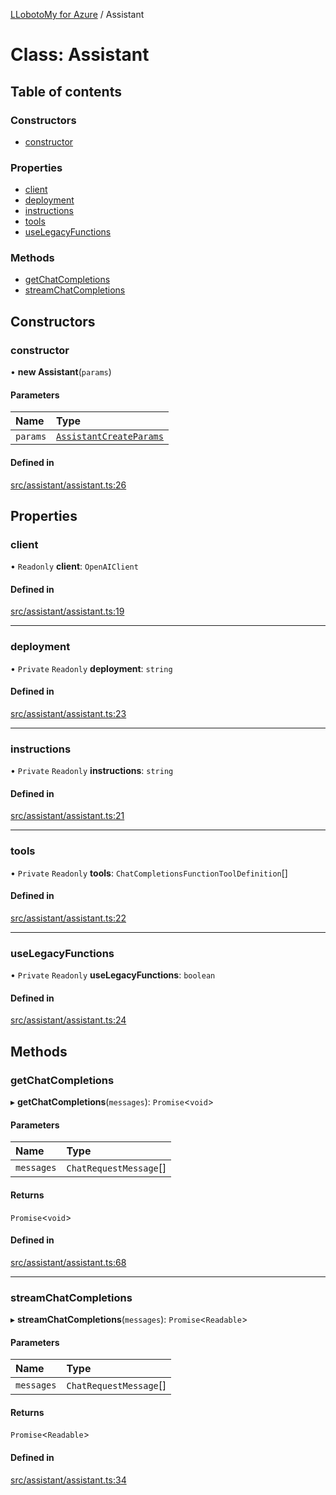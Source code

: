 [LLobotoMy for Azure](../README.md) / Assistant

# Class: Assistant

## Table of contents

### Constructors

- [constructor](Assistant.md#constructor)

### Properties

- [client](Assistant.md#client)
- [deployment](Assistant.md#deployment)
- [instructions](Assistant.md#instructions)
- [tools](Assistant.md#tools)
- [useLegacyFunctions](Assistant.md#uselegacyfunctions)

### Methods

- [getChatCompletions](Assistant.md#getchatcompletions)
- [streamChatCompletions](Assistant.md#streamchatcompletions)

## Constructors

### constructor

• **new Assistant**(`params`)

#### Parameters

| Name | Type |
| :------ | :------ |
| `params` | [`AssistantCreateParams`](../interfaces/AssistantCreateParams.md) |

#### Defined in

[src/assistant/assistant.ts:26](https://github.com/paztek/llobotomy-azure/blob/d9dfa8f/src/assistant/assistant.ts#L26)

## Properties

### client

• `Readonly` **client**: `OpenAIClient`

#### Defined in

[src/assistant/assistant.ts:19](https://github.com/paztek/llobotomy-azure/blob/d9dfa8f/src/assistant/assistant.ts#L19)

___

### deployment

• `Private` `Readonly` **deployment**: `string`

#### Defined in

[src/assistant/assistant.ts:23](https://github.com/paztek/llobotomy-azure/blob/d9dfa8f/src/assistant/assistant.ts#L23)

___

### instructions

• `Private` `Readonly` **instructions**: `string`

#### Defined in

[src/assistant/assistant.ts:21](https://github.com/paztek/llobotomy-azure/blob/d9dfa8f/src/assistant/assistant.ts#L21)

___

### tools

• `Private` `Readonly` **tools**: `ChatCompletionsFunctionToolDefinition`[]

#### Defined in

[src/assistant/assistant.ts:22](https://github.com/paztek/llobotomy-azure/blob/d9dfa8f/src/assistant/assistant.ts#L22)

___

### useLegacyFunctions

• `Private` `Readonly` **useLegacyFunctions**: `boolean`

#### Defined in

[src/assistant/assistant.ts:24](https://github.com/paztek/llobotomy-azure/blob/d9dfa8f/src/assistant/assistant.ts#L24)

## Methods

### getChatCompletions

▸ **getChatCompletions**(`messages`): `Promise`<`void`\>

#### Parameters

| Name | Type |
| :------ | :------ |
| `messages` | `ChatRequestMessage`[] |

#### Returns

`Promise`<`void`\>

#### Defined in

[src/assistant/assistant.ts:68](https://github.com/paztek/llobotomy-azure/blob/d9dfa8f/src/assistant/assistant.ts#L68)

___

### streamChatCompletions

▸ **streamChatCompletions**(`messages`): `Promise`<`Readable`\>

#### Parameters

| Name | Type |
| :------ | :------ |
| `messages` | `ChatRequestMessage`[] |

#### Returns

`Promise`<`Readable`\>

#### Defined in

[src/assistant/assistant.ts:34](https://github.com/paztek/llobotomy-azure/blob/d9dfa8f/src/assistant/assistant.ts#L34)
